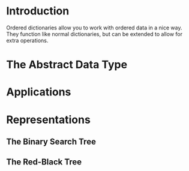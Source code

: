 # Introduction

Ordered dictionaries allow you to work with ordered data in a nice way. They function like normal dictionaries, but can be extended to allow for extra operations.

# The Abstract Data Type

# Applications

# Representations

## The Binary Search Tree

## The Red-Black Tree

